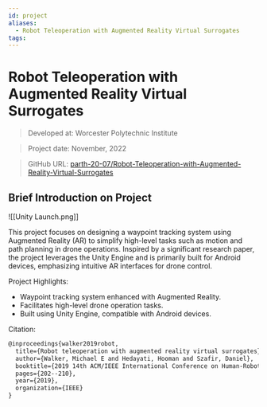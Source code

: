 ```yaml
---
id: project
aliases:
  - Robot Teleoperation with Augmented Reality Virtual Surrogates
tags:
---
```



# Robot Teleoperation with Augmented Reality Virtual Surrogates

> Developed at: Worcester Polytechnic Institute

> Project date: November, 2022

> GitHub URL: [parth-20-07/Robot-Teleoperation-with-Augmented-Reality-Virtual-Surrogates](https://github.com/parth-20-07/Robot-Teleoperation-with-Augmented-Reality-Virtual-Surrogates) 

## Brief Introduction on Project

![[Unity Launch.png]]

This project focuses on designing a waypoint tracking system using Augmented Reality (AR) to simplify high-level tasks such as motion and path planning in drone operations. Inspired by a significant research paper, the project leverages the Unity Engine and is primarily built for Android devices, emphasizing intuitive AR interfaces for drone control.

Project Highlights:

- Waypoint tracking system enhanced with Augmented Reality.
- Facilitates high-level drone operation tasks.
- Built using Unity Engine, compatible with Android devices.

Citation:

```txt
@inproceedings{walker2019robot,
  title={Robot teleoperation with augmented reality virtual surrogates},
  author={Walker, Michael E and Hedayati, Hooman and Szafir, Daniel},
  booktitle={2019 14th ACM/IEEE International Conference on Human-Robot Interaction (HRI)},
  pages={202--210},
  year={2019},
  organization={IEEE}
}
```
